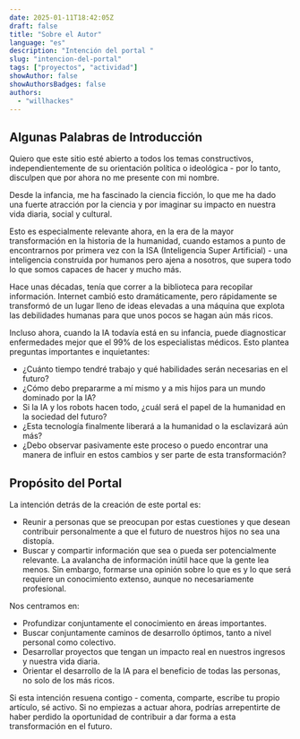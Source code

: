 ```yaml
---
date: 2025-01-11T18:42:05Z
draft: false
title: "Sobre el Autor"
language: "es"
description: "Intención del portal "
slug: "intencion-del-portal"
tags: ["proyectos", "actividad"]
showAuthor: false
showAuthorsBadges: false
authors:
  - "willhackes"
---
```


## Algunas Palabras de Introducción

Quiero que este sitio esté abierto a todos los temas constructivos, independientemente de su orientación política o ideológica - por lo tanto, disculpen que por ahora no me presente con mi nombre.

Desde la infancia, me ha fascinado la ciencia ficción, lo que me ha dado una fuerte atracción por la ciencia y por imaginar su impacto en nuestra vida diaria, social y cultural.

Esto es especialmente relevante ahora, en la era de la mayor transformación en la historia de la humanidad, cuando estamos a punto de encontrarnos por primera vez con la ISA (Inteligencia Super Artificial) - una inteligencia construida por humanos pero ajena a nosotros, que supera todo lo que somos capaces de hacer y mucho más.

Hace unas décadas, tenía que correr a la biblioteca para recopilar información. Internet cambió esto dramáticamente, pero rápidamente se transformó de un lugar lleno de ideas elevadas a una máquina que explota las debilidades humanas para que unos pocos se hagan aún más ricos.

Incluso ahora, cuando la IA todavía está en su infancia, puede diagnosticar enfermedades mejor que el 99% de los especialistas médicos. Esto plantea preguntas importantes e inquietantes:

* ¿Cuánto tiempo tendré trabajo y qué habilidades serán necesarias en el futuro?
* ¿Cómo debo prepararme a mí mismo y a mis hijos para un mundo dominado por la IA?
* Si la IA y los robots hacen todo, ¿cuál será el papel de la humanidad en la sociedad del futuro?
* ¿Esta tecnología finalmente liberará a la humanidad o la esclavizará aún más?
* ¿Debo observar pasivamente este proceso o puedo encontrar una manera de influir en estos cambios y ser parte de esta transformación?

## Propósito del Portal

La intención detrás de la creación de este portal es:

*   Reunir a personas que se preocupan por estas cuestiones y que desean contribuir personalmente a que el futuro de nuestros hijos no sea una distopía.
*   Buscar y compartir información que sea o pueda ser potencialmente relevante. La avalancha de información inútil hace que la gente lea menos. Sin embargo, formarse una opinión sobre lo que es y lo que será requiere un conocimiento extenso, aunque no necesariamente profesional.

Nos centramos en:

*   Profundizar conjuntamente el conocimiento en áreas importantes.
*   Buscar conjuntamente caminos de desarrollo óptimos, tanto a nivel personal como colectivo.
*   Desarrollar proyectos que tengan un impacto real en nuestros ingresos y nuestra vida diaria.
*   Orientar el desarrollo de la IA para el beneficio de todas las personas, no solo de los más ricos.

Si esta intención resuena contigo - comenta, comparte, escribe tu propio artículo, sé activo. Si no empiezas a actuar ahora, podrías arrepentirte de haber perdido la oportunidad de contribuir a dar forma a esta transformación en el futuro.